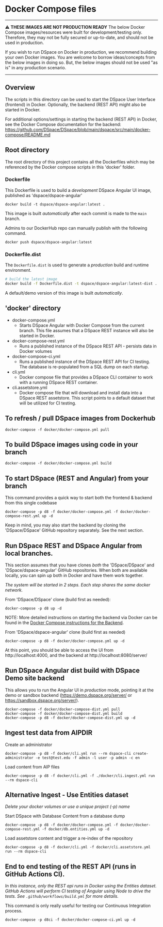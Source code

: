 # Docker Compose files

***
:warning: **THESE IMAGES ARE NOT PRODUCTION READY**  The below Docker Compose images/resources were built for development/testing only.  Therefore, they may not be fully secured or up-to-date, and should not be used in production.

If you wish to run DSpace on Docker in production, we recommend building your own Docker images. You are welcome to borrow ideas/concepts from the below images in doing so. But, the below images should not be used "as is" in any production scenario.
***

## Overview
The scripts in this directory can be used to start the DSpace User Interface (frontend) in Docker.
Optionally, the backend (REST API) might also be started in Docker.

For additional options/settings in starting the backend (REST API) in Docker, see the Docker Compose
documentation for the backend: https://github.com/DSpace/DSpace/blob/main/dspace/src/main/docker-compose/README.md

## Root directory

The root directory of this project contains all the Dockerfiles which may be referenced by
the Docker compose scripts in this 'docker' folder.

### Dockerfile

This Dockerfile is used to build a *development* DSpace Angular UI image, published as 'dspace/dspace-angular'

```
docker build -t dspace/dspace-angular:latest .
```

This image is built *automatically* after each commit is made to the `main` branch.

Admins to our DockerHub repo can manually publish with the following command.
```
docker push dspace/dspace-angular:latest
```

### Dockerfile.dist

The `Dockerfile.dist` is used to generate a *production* build and runtime environment.

```bash
# build the latest image
docker build -f Dockerfile.dist -t dspace/dspace-angular:latest-dist .
```

A default/demo version of this image is built *automatically*.

## 'docker' directory
- docker-compose.yml
  - Starts DSpace Angular with Docker Compose from the current branch.  This file assumes that a DSpace REST instance will also be started in Docker.
- docker-compose-rest.yml
  - Runs a published instance of the DSpace REST API - persists data in Docker volumes
- docker-compose-ci.yml
  - Runs a published instance of the DSpace REST API for CI testing.  The database is re-populated from a SQL dump on each startup.
- cli.yml
  - Docker compose file that provides a DSpace CLI container to work with a running DSpace REST container.
- cli.assetstore.yml
  - Docker compose file that will download and install data into a DSpace REST assetstore.  This script points to a default dataset that will be utilized for CI testing.


## To refresh / pull DSpace images from Dockerhub
```
docker-compose -f docker/docker-compose.yml pull
```

## To build DSpace images using code in your branch
```
docker-compose -f docker/docker-compose.yml build
```

## To start DSpace (REST and Angular) from your branch

This command provides a quick way to start both the frontend & backend from this single codebase
```
docker-compose -p d8 -f docker/docker-compose.yml -f docker/docker-compose-rest.yml up -d
```

Keep in mind, you may also start the backend by cloning the 'DSpace/DSpace' GitHub repository separately. See the next section.


## Run DSpace REST and DSpace Angular from local branches.

This section assumes that you have clones *both* the 'DSpace/DSpace' and 'DSpace/dspace-angular' GitHub
repositories. When both are available locally, you can spin up both in Docker and have them work together.

_The system will be started in 2 steps. Each step shares the same docker network._

From 'DSpace/DSpace' clone (build first as needed):
```
docker-compose -p d8 up -d
```

NOTE: More detailed instructions on starting the backend via Docker can be found in the [Docker Compose instructions for the Backend](https://github.com/DSpace/DSpace/blob/main/dspace/src/main/docker-compose/README.md).

From 'DSpace/dspace-angular' clone (build first as needed)
```
docker-compose -p d8 -f docker/docker-compose.yml up -d
```

At this point, you should be able to access the UI from http://localhost:4000,
and the backend at http://localhost:8080/server/

## Run DSpace Angular dist build with DSpace Demo site backend

This allows you to run the Angular UI in *production* mode, pointing it at the demo or sandbox backend
(https://demo.dspace.org/server/ or https://sandbox.dspace.org/server/).

```
docker-compose -f docker/docker-compose-dist.yml pull
docker-compose -f docker/docker-compose-dist.yml build
docker-compose -p d8 -f docker/docker-compose-dist.yml up -d
```

## Ingest test data from AIPDIR

Create an administrator
```
docker-compose -p d8 -f docker/cli.yml run --rm dspace-cli create-administrator -e test@test.edu -f admin -l user -p admin -c en
```

Load content from AIP files
```
docker-compose -p d8 -f docker/cli.yml -f ./docker/cli.ingest.yml run --rm dspace-cli
```

## Alternative Ingest - Use Entities dataset
_Delete your docker volumes or use a unique project (-p) name_

Start DSpace with Database Content from a database dump
```
docker-compose -p d8 -f docker/docker-compose.yml -f docker/docker-compose-rest.yml -f docker/db.entities.yml up -d
```

Load assetstore content and trigger a re-index of the repository
```
docker-compose -p d8 -f docker/cli.yml -f docker/cli.assetstore.yml run --rm dspace-cli
```

## End to end testing of the REST API (runs in GitHub Actions CI).
_In this instance, only the REST api runs in Docker using the Entities dataset. GitHub Actions will perform CI testing of Angular using Node to drive the tests.  See `.github/workflows/build.yml` for more details._

This command is only really useful for testing our Continuous Integration process.
```
docker-compose -p d8ci -f docker/docker-compose-ci.yml up -d
```
